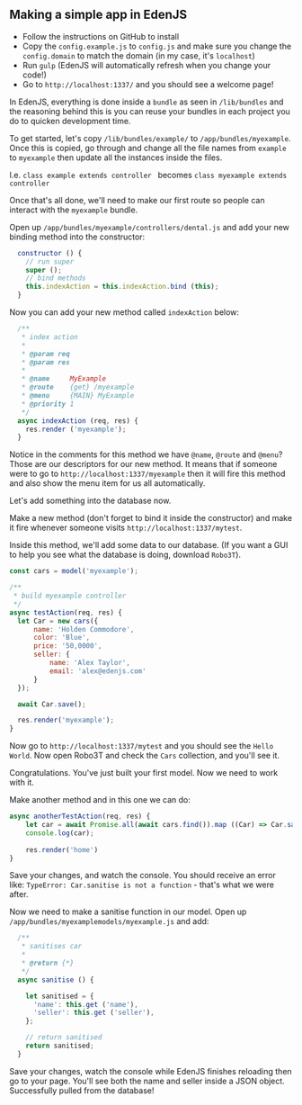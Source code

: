 ## Making a simple app in EdenJS

- Follow the instructions on GitHub to install
- Copy the `config.example.js` to `config.js` and make sure you change the `config.domain` to match the domain (in my case, it's `localhost`)
- Run `gulp` (EdenJS will automatically refresh when you change your code!)
- Go to `http://localhost:1337/` and you should see a welcome page!

In EdenJS, everything is done inside a `bundle` as seen in `/lib/bundles` and the reasoning behind this is you can reuse your bundles in each project you do to quicken development time. 

To get started, let's copy `/lib/bundles/example/` to `/app/bundles/myexample`. Once this is copied, go through and change all the file names from `example` to `myexample` then update all the instances inside the files. 

I.e. `class example extends controller ` becomes `class myexample extends controller` 

Once that's all done, we'll need to make our first route so people can interact with the `myexample` bundle. 

Open up `/app/bundles/myexample/controllers/dental.js` and add your new binding method into the constructor:

```javascript
  constructor () {
    // run super
    super ();
    // bind methods
    this.indexAction = this.indexAction.bind (this);
  }
```

Now you can add your new method called `indexAction` below:

```javascript
  /**
   * index action
   *
   * @param req
   * @param res
   *
   * @name     MyExample
   * @route    {get} /myexample
   * @menu     {MAIN} MyExample
   * @priority 1
   */
  async indexAction (req, res) {
    res.render ('myexample');
  }
```

Notice in the comments for this method we have `@name`, `@route` and `@menu`? Those are our descriptors for our new method. It means that if someone were to go to `http://localhost:1337/myexample` then it will fire this method and also show the menu item for us all automatically. 

Let's add something into the database now.

Make a new method (don't forget to bind it inside the constructor) and make it fire whenever someone visits `http://localhost:1337/mytest`.

Inside this method, we'll add some data to our database. (If you want a GUI to help you see what the database is doing, download `Robo3T`).

```javascript
const cars = model('myexample');

/**
 * build myexample controller
 */
async testAction(req, res) {
  let Car = new cars({
      name: 'Holden Commodore',
      color: 'Blue',
      price: '50,0000',
      seller: {
          name: 'Alex Taylor',
          email: 'alex@edenjs.com'
      }
  });

  await Car.save();

  res.render('myexample');
}
```

Now go to `http://localhost:1337/mytest` and you should see the `Hello World`. Now open Robo3T and check the `Cars` collection, and you'll see it.

Congratulations. You've just built your first model. Now we need to work with it.

Make another method and in this one we can do:

```javascript
async anotherTestAction(req, res) {
    let car = await Promise.all(await cars.find()).map ((Car) => Car.sanitise()));
    console.log(car);
  
    res.render('home')
}
```



Save your changes, and watch the console. You should receive an error like: `TypeError: Car.sanitise is not a function` - that's what we were after.

Now we need to make a sanitise function in our model. Open up `/app/bundles/myexamplemodels/myexample.js` and add:

```javascript
  /**
   * sanitises car
   *
   * @return {*}
   */
  async sanitise () {

    let sanitised = {
      'name': this.get ('name'),
      'seller': this.get ('seller'),    
    };

    // return sanitised
    return sanitised;
  }
```



Save your changes, watch the console  while EdenJS finishes reloading then go to your page. You'll see both the name and seller inside a JSON object. Successfully pulled from the database! 





